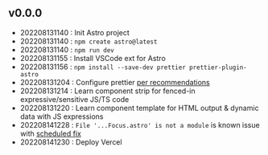 
## v0.0.0
- 202208131140 : Init Astro project
- 202208131140 : `npm create astro@latest`
- 202208131140 : `npm run dev`
- 202208131155 : Install VSCode ext for Astro
- 202208131156 : `npm install --save-dev prettier prettier-plugin-astro`
- 202208131204 : Configure prettier [per recommendations](https://github.com/withastro/prettier-plugin-astro#using-in-vs-code)
- 202208131214 : Learn component strip for fenced-in expressive/sensitive JS/TS code
- 202208131220 : Learn component template for HTML output & dynamic data with JS expressions
- 202208141228 : `File '...Focus.astro' is not a module` is known issue with [scheduled fix](https://github.com/withastro/language-tools/pull/335)
- 202208141230 : Deploy Vercel